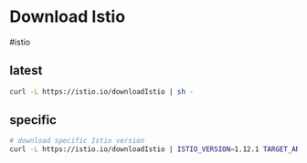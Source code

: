 # Download Istio
#istio 
## latest 
```bash
curl -L https://istio.io/downloadIstio | sh -
```

## specific
```bash
# download specific Istio version
curl -L https://istio.io/downloadIstio | ISTIO_VERSION=1.12.1 TARGET_ARCH=x86_64 sh -
```
